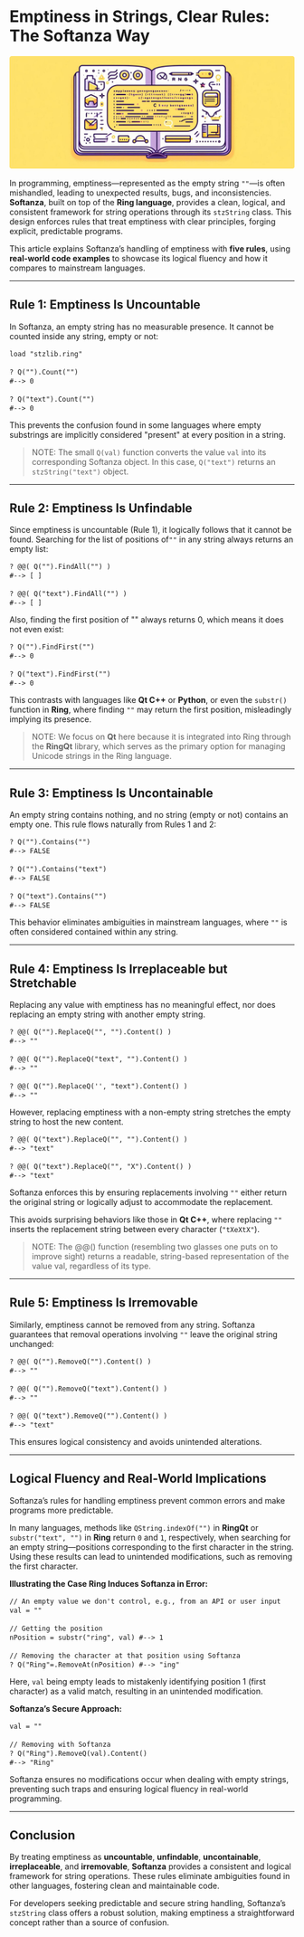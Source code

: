 # Emptiness in Strings, Clear Rules: The Softanza Way
![](stz-narration-stzstring-emptiness.png)

In programming, emptiness—represented as the empty string `""`—is often mishandled, leading to unexpected results, bugs, and inconsistencies. **Softanza**, built on top of the **Ring language**, provides a clean, logical, and consistent framework for string operations through its `stzString` class. This design enforces rules that treat emptiness with clear principles, forging explicit, predictable programs.

This article explains Softanza’s handling of emptiness with **five rules**, using **real-world code examples** to showcase its logical fluency and how it compares to mainstream languages.

---

## Rule 1: Emptiness Is Uncountable

In Softanza, an empty string has no measurable presence. It cannot be counted inside any string, empty or not:

```ring
load "stzlib.ring"

? Q("").Count("") 
#--> 0

? Q("text").Count("") 
#--> 0
```

This prevents the confusion found in some languages where empty substrings are implicitly considered "present" at every position in a string.

>NOTE: The small `Q(val)` function converts the value `val` into its corresponding Softanza object. In this case, `Q("text")` returns an `stzString("text")` object.

---

## Rule 2: Emptiness Is Unfindable

Since emptiness is uncountable (Rule 1), it logically follows that it cannot be found. Searching for the list of positions of`""` in any string always returns an empty list:

```ring
? @@( Q("").FindAll("") ) 
#--> [ ]

? @@( Q("text").FindAll("") )
#--> [ ]
```

Also, finding the first position of "" always returns 0, which means it does not even exist:

```ring
? Q("").FindFirst("")
#--> 0

? Q("text").FindFirst("")
#--> 0
```

This contrasts with languages like **Qt C++** or **Python**, or even the `substr()` function in **Ring**, where finding `""` may return the first position, misleadingly implying its presence.

>NOTE: We focus on **Qt** here because it is integrated into Ring through the **RingQt** library, which serves as the primary option for managing Unicode strings in the Ring language.

---

## Rule 3: Emptiness Is Uncontainable

An empty string contains nothing, and no string (empty or not) contains an empty one. This rule flows naturally from Rules 1 and 2:

```ring
? Q("").Contains("") 
#--> FALSE

? Q("").Contains("text") 
#--> FALSE

? Q("text").Contains("")
#--> FALSE
```

This behavior eliminates ambiguities in mainstream languages, where `""` is often considered contained within any string.

---

## Rule 4: Emptiness Is Irreplaceable but Stretchable

Replacing any value with emptiness has no meaningful effect, nor does replacing an empty string with another empty string.

```ring
? @@( Q("").ReplaceQ("", "").Content() ) 
#--> ""

? @@( Q("").ReplaceQ("text", "").Content() ) 
#--> ""

? @@( Q("").ReplaceQ('', "text").Content() ) 
#--> ""
```

However, replacing emptiness with a non-empty string stretches the empty string to host the new content.

```ring
? @@( Q("text").ReplaceQ("", "").Content() ) 
#--> "text"

? @@( Q("text").ReplaceQ("", "X").Content() )
#--> "text"
```

Softanza enforces this by ensuring replacements involving `""` either return the original string or logically adjust to accommodate the replacement.

This avoids surprising behaviors like those in **Qt C++**, where replacing `""` inserts the replacement string between every character (`"tXeXtX"`).

>NOTE: The @@() function (resembling two glasses one puts on to improve sight) returns a readable, string-based representation of the value val, regardless of its type.
---

## Rule 5: Emptiness Is Irremovable

Similarly, emptiness cannot be removed from any string. Softanza guarantees that removal operations involving `""` leave the original string unchanged:

```ring
? @@( Q("").RemoveQ("").Content() ) 
#--> ""

? @@( Q("").RemoveQ("text").Content() ) 
#--> ""

? @@( Q("text").RemoveQ("").Content() ) 
#--> "text"
```

This ensures logical consistency and avoids unintended alterations.

---

## Logical Fluency and Real-World Implications

Softanza’s rules for handling emptiness prevent common errors and make programs more predictable.

In many languages, methods like `QString.indexOf("")` in **RingQt** or `substr("text", "")` in **Ring** return `0` and `1`, respectively, when searching for an empty string—positions corresponding to the first character in the string. Using these results can lead to unintended modifications, such as removing the first character.

**Illustrating the Case Ring Induces Softanza in Error:**

```ring
// An empty value we don't control, e.g., from an API or user input
val = ""

// Getting the position
nPosition = substr("ring", val) #--> 1

// Removing the character at that position using Softanza
? Q("Ring"=.RemoveAt(nPosition) #--> "ing"
```

Here, `val` being empty leads to mistakenly identifying position 1 (first character) as a valid match, resulting in an unintended modification.

**Softanza’s Secure Approach:**

```ring
val = ""

// Removing with Softanza
? Q("Ring").RemoveQ(val).Content()
#--> "Ring"
```

Softanza ensures no modifications occur when dealing with empty strings, preventing such traps and ensuring logical fluency in real-world programming.

---

## Conclusion

By treating emptiness as **uncountable**, **unfindable**, **uncontainable**, **irreplaceable**, and **irremovable**, **Softanza** provides a consistent and logical framework for string operations. These rules eliminate ambiguities found in other languages, fostering clean and maintainable code.

For developers seeking predictable and secure string handling, Softanza’s `stzString` class offers a robust solution, making emptiness a straightforward concept rather than a source of confusion.